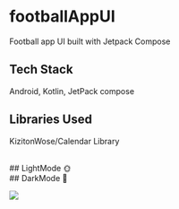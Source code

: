 # footballAppUI
Football app UI built with Jetpack Compose
 

## Tech Stack 

Android, Kotlin, JetPack compose

## Libraries Used 

KizitonWose/Calendar Library

<br />
## LightMode 🌞
    
<br />
## DarkMode 🌚
    
![](https://github.com/Nyae44/footballAppUI/blob/master/homeScreenDark_FootballUI.png)

<br />

